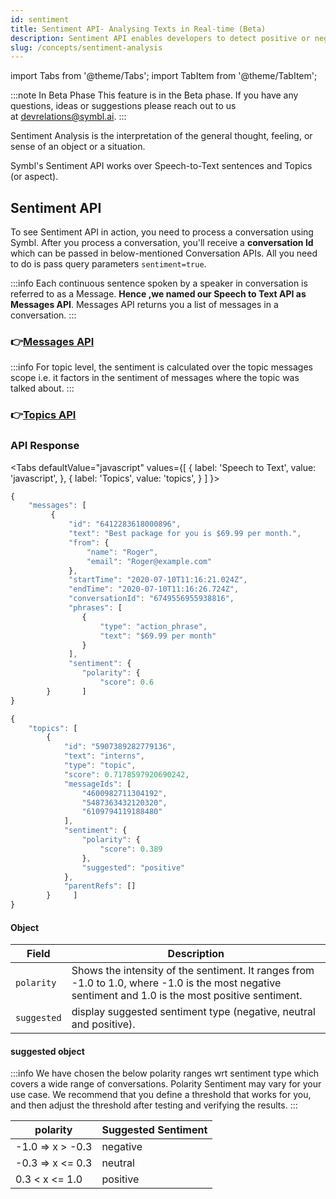 ```yaml
---
id: sentiment
title: Sentiment API- Analysing Texts in Real-time (Beta)
description: Sentiment API enables developers to detect positive or negative sentiment from conversations in real-time. Learn more.
slug: /concepts/sentiment-analysis
---
```


import Tabs from '@theme/Tabs';
import TabItem from '@theme/TabItem';

:::note In Beta Phase
This feature is in the Beta phase. If you have any questions, ideas or suggestions please reach out to us at devrelations@symbl.ai.
:::

Sentiment Analysis is the interpretation of the general thought, feeling, or sense of an object or a situation.

Symbl's Sentiment API works over Speech-to-Text sentences and Topics (or aspect).

<div style={{textAlign: 'center'}}>

<!-- ![Speech to text](/img/sentiment.png) -->

</div>


## Sentiment API

To see Sentiment API in action, you need to process a conversation using Symbl. After you process a conversation, you'll receive a **conversation Id** which can be passed in below-mentioned Conversation APIs. All you need to do is pass query parameters `sentiment=true`.

:::info
Each continuous sentence spoken by a speaker in conversation is referred to as a Message. **Hence ,we named our Speech to Text API as Messages API**. Messages API returns you a list of messages in a conversation.
:::

### 👉[Messages API](/docs/conversation-api/messages)

:::info
For topic level, the sentiment is calculated over the topic messages scope i.e. it factors in the sentiment of messages where the topic was talked about.
:::


### 👉[Topics API](/docs/conversation-api/get-topics)

### API Response

<Tabs
  defaultValue="javascript"
  values={[
    { label: 'Speech to Text', value: 'javascript', },
    { label: 'Topics', value: 'topics', }
  ]
}>

<TabItem value="javascript">

```js
{
    "messages": [
         {
             "id": "6412283618000896",
             "text": "Best package for you is $69.99 per month.",
             "from": {
                 "name": "Roger",
                 "email": "Roger@example.com"
             },
             "startTime": "2020-07-10T11:16:21.024Z",
             "endTime": "2020-07-10T11:16:26.724Z",
             "conversationId": "6749556955938816",
             "phrases": [
                {
                    "type": "action_phrase",
                    "text": "$69.99 per month"
                }
             ],
             "sentiment": {
                "polarity": {
                    "score": 0.6
        }       ]
}
```
</TabItem>
<TabItem value="topics">

```js
{
    "topics": [
        {
            "id": "5907389282779136",
            "text": "interns",
            "type": "topic",
            "score": 0.7178597920690242,
            "messageIds": [
                "4600982711304192",
                "5487363432120320",
                "6109794119188480"
            ],
            "sentiment": {
                "polarity": {
                    "score": 0.389
                },
                "suggested": "positive"
            },
            "parentRefs": []
        }     ]
}
```

</TabItem>
</Tabs>

#### Object

|       Field      | Description                                                        |
|------------------|--------------------------------------------------------------------|
| ```polarity```   | Shows the intensity of the sentiment. It ranges from -1.0 to 1.0, where -1.0 is the most negative sentiment and 1.0 is the most positive sentiment.                    |
| ```suggested``` | display suggested sentiment type (negative, neutral and positive). |

#### suggested object

:::info
We have chosen the below polarity ranges wrt sentiment type which covers a wide range of conversations.
Polarity Sentiment may vary for your use case. We recommend that you define a threshold that works for you, and then adjust the threshold after testing and verifying the results.
:::


| polarity         | Suggested Sentiment |
|------------------|---------------------|
| -1.0 => x > -0.3 | negative            |
| -0.3 => x <= 0.3  | neutral             |
| 0.3 < x <= 1.0   | positive            |
